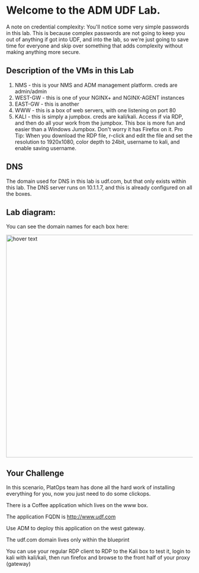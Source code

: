 # Welcome to the ADM UDF Lab.
A note on credential complexity: You'll notice some very simple passwords in this lab.  This is because complex passwords are not going to keep you out of anything if got into UDF, and into the lab, so we're just going to save time for everyone and skip over something that adds complexity without making anything more secure.

## Description of the VMs in this Lab
1. NMS - this is your NMS and ADM management platform. creds are admin/admin
2. WEST-GW - this is one of your NGINX+ and NGINX-AGENT instances
3. EAST-GW - this is another
4. WWW - this is a box of web servers, with one listening on port 80
5. KALI - this is simply a jumpbox. creds are kali/kali.  Access if via RDP, and then do all your work from the jumpbox. This box is more fun and easier than a Windows Jumpbox. Don't worry it has Firefox on it.  Pro Tip: When you download the RDP file, r-click and edit the file and set the resolution to 1920x1080, color depth to 24bit, username to kali, and enable saving username. 

## DNS
The domain used for DNS in this lab is udf.com, but that only exists within this lab.
The DNS server runs on 10.1.1.7, and this is already configured on all the boxes. 

## Lab diagram:
You can see the domain names for each box here:

<img src="https://github.com/bwolmarans/nms-udf/blob/main/images/lab-diagram.png" width="600" title="hover text">

## Your Challenge
In this scenario, PlatOps team has done all the hard work of installing everything for you, now you just need to do some clickops.

There is a Coffee application which lives on the www box.  

The application FQDN is http://www.udf.com

Use ADM to deploy this application on the west gateway.

The udf.com domain lives only within the blueprint

You can use your regular RDP client to RDP to the Kali box to test it, login to kali with kali/kali, then run firefox and browse to the front half of your proxy (gateway)


